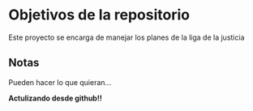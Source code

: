 # Objetivos de la repositorio

Este proyecto se encarga de manejar los planes de la liga de la justicia


## Notas
Pueden hacer lo que quieran...

**Actulizando desde github!!**
